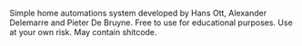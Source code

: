 Simple home automations system developed by Hans Ott, Alexander Delemarre and Pieter De Bruyne.
Free to use for educational purposes. Use at your own risk. May contain shitcode.
